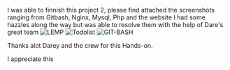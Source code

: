 I was able to finnish this project 2, please find attached the screenshots ranging from Gitbash, Nginx, Mysql, Php and the website
I had some hazzles along the way but was able to resolve them with the help of Dare's great team
![LEMP](https://user-images.githubusercontent.com/12207857/117629238-e0733700-b171-11eb-9f77-d984ccebc2f2.png)
![Todolist](https://user-images.githubusercontent.com/12207857/117629247-e23cfa80-b171-11eb-9e6f-e99764b0974e.png)
![GIT-BASH](https://user-images.githubusercontent.com/12207857/117629257-e406be00-b171-11eb-95e4-0bdcd271c640.png)

Thanks alot Darey and the crew for this Hands-on.

I appreciate this
